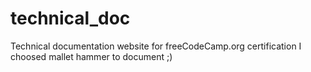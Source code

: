 # technical_doc
Technical documentation website for freeCodeCamp.org certification
I choosed mallet hammer to document ;)
